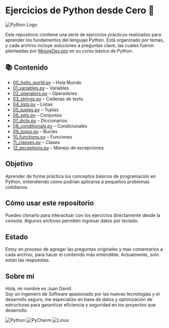 # Ejercicios de Python desde Cero 🐍

![Python Logo](https://www.python.org/static/community_logos/python-logo.png)

Este repositorio contiene una serie de ejercicios prácticos realizados para aprender los fundamentos del lenguaje Python. Está organizado por temas, y cada archivo incluye soluciones a preguntas clave, las cuales fueron planteadas por [MoureDev.pro](https://mouredev.pro/) en su curso básico de Python.

## 📚 Contenido

- [00_hello_world.py](https://github.com/DJAngel973/Exercises-Python-Introduction/blob/main/00_hello_world.py) – Hola Mundo
- [01_variables.py](https://github.com/DJAngel973/Exercises-Python-Introduction/blob/main/01_variables.py) – Variables
- [02_operators.py](https://github.com/DJAngel973/Exercises-Python-Introduction/blob/main/02_Operators.py) – Operadores
- [03_strings.py](https://github.com/DJAngel973/Exercises-Python-Introduction/blob/main/03_strings.py) – Cadenas de texto
- [04_lists.py](https://github.com/DJAngel973/Exercises-Python-Introduction/blob/main/04_lists.py) – Listas
- [05_tuples.py](https://github.com/DJAngel973/Exercises-Python-Introduction/blob/main/05_tuples.py) – Tuplas
- [06_sets.py](https://github.com/DJAngel973/Exercises-Python-Introduction/blob/main/06_sets.py) – Conjuntos
- [07_dicts.py](https://github.com/DJAngel973/Exercises-Python-Introduction/blob/main/07_dicts.py) – Diccionarios
- [08_conditionals.py](https://github.com/DJAngel973/Exercises-Python-Introduction/blob/main/08_conditionals.py) – Condicionales
- [09_loops.py](https://github.com/DJAngel973/Exercises-Python-Introduction/blob/main/09_loops.py) – Bucles
- [10_functions.py](https://github.com/DJAngel973/Exercises-Python-Introduction/blob/main/10_functions.py) – Funciones
- [11_classes.py](https://github.com/DJAngel973/Exercises-Python-Introduction/blob/main/11_classes.py) – Clases
- [12_exceptions.py](https://github.com/DJAngel973/Exercises-Python-Introduction/blob/main/12_exceptions.py) – Manejo de excepciones

## Objetivo

Aprender de forma práctica los conceptos básicos de programación en Python, entendiendo cómo podrían aplicarse a pequeños problemas cotidianos.

## Cómo usar este repositorio

Puedes clonarlo para interactuar con los ejercicios directamente desde la consola. Algunos archivos permiten ingresar datos por teclado.

## Estado

Estoy en proceso de agregar las preguntas originales y más comentarios a cada archivo, para hacer el contenido más entendible. Actualmente, solo están las respuestas.

## Sobre mí

Hola, mi nombre es Juan David.  
Soy un ingeniero de Software apasionado por las nuevas tecnologias y el desarrollo seguro, me especializo en base de datos y optimización de estructuras para garantizar eficiencia y seguridad en los proyectos que desarrollo.

![Python](https://img.shields.io/badge/Python-3776AB?style=for-the-badge&logo=python&logoColor=white)
![PyCharm](https://img.shields.io/badge/IDE-PyCharm-000000?style=for-the-badge&logo=pycharm&logoColor=white)
![Linux](https://img.shields.io/badge/OS-Linux-FCC624?style=for-the-badge&logo=linux&logoColor=black)
